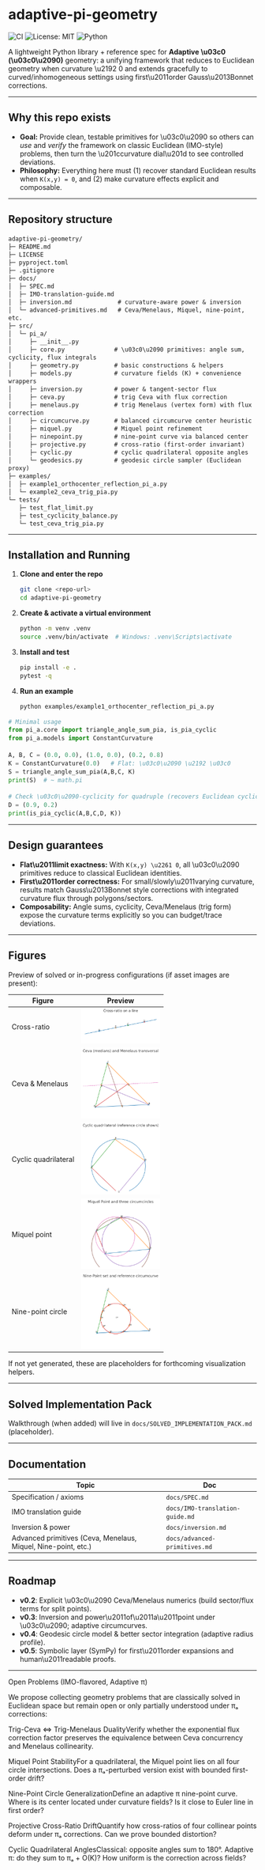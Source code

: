 # adaptive-pi-geometry

![CI](https://github.com/RDM3DC/Adaptive-PI/actions/workflows/ci.yml/badge.svg)
![License: MIT](https://img.shields.io/badge/License-MIT-yellow.svg)
![Python](https://img.shields.io/badge/python-3.10_|_3.11_|_3.12-blue)

A lightweight Python library + reference spec for **Adaptive \u03c0 (\u03c0\u2090)** geometry: a unifying framework that reduces to Euclidean geometry when curvature \u2192 0 and extends gracefully to curved/inhomogeneous settings using first\u2011order Gauss\u2013Bonnet corrections.

---

## Why this repo exists

* **Goal:** Provide clean, testable primitives for \u03c0\u2090 so others can *use* and *verify* the framework on classic Euclidean (IMO-style) problems, then turn the \u201ccurvature dial\u201d to see controlled deviations.
* **Philosophy:** Everything here must (1) recover standard Euclidean results when `K(x,y) = 0`, and (2) make curvature effects explicit and composable.

---

## Repository structure

```
adaptive-pi-geometry/
├─ README.md
├─ LICENSE
├─ pyproject.toml
├─ .gitignore
├─ docs/
│  ├─ SPEC.md
│  ├─ IMO-translation-guide.md
│  ├─ inversion.md             # curvature-aware power & inversion
│  └─ advanced-primitives.md   # Ceva/Menelaus, Miquel, nine-point, etc.
├─ src/
│  └─ pi_a/
│     ├─ __init__.py
│     ├─ core.py              # \u03c0\u2090 primitives: angle sum, cyclicity, flux integrals
│     ├─ geometry.py          # basic constructions & helpers
│     ├─ models.py            # curvature fields (K) + convenience wrappers
│     ├─ inversion.py         # power & tangent-sector flux
│     ├─ ceva.py              # trig Ceva with flux correction
│     ├─ menelaus.py          # trig Menelaus (vertex form) with flux correction
│     ├─ circumcurve.py       # balanced circumcurve center heuristic
│     ├─ miquel.py            # Miquel point refinement
│     ├─ ninepoint.py         # nine-point curve via balanced center
│     ├─ projective.py        # cross-ratio (first-order invariant)
│     ├─ cyclic.py            # cyclic quadrilateral opposite angles
│     └─ geodesics.py         # geodesic circle sampler (Euclidean proxy)
├─ examples/
│  ├─ example1_orthocenter_reflection_pi_a.py
│  └─ example2_ceva_trig_pia.py
└─ tests/
   ├─ test_flat_limit.py
   ├─ test_cyclicity_balance.py
   └─ test_ceva_trig_pia.py
```

---

## Installation and Running

1. **Clone and enter the repo**

   ```bash
   git clone <repo-url>
   cd adaptive-pi-geometry
   ```

2. **Create & activate a virtual environment**

   ```bash
   python -m venv .venv
   source .venv/bin/activate  # Windows: .venv\Scripts\activate
   ```

3. **Install and test**

   ```bash
   pip install -e .
   pytest -q
   ```

4. **Run an example**

   ```bash
   python examples/example1_orthocenter_reflection_pi_a.py
   ```

```python
# Minimal usage
from pi_a.core import triangle_angle_sum_pia, is_pia_cyclic
from pi_a.models import ConstantCurvature

A, B, C = (0.0, 0.0), (1.0, 0.0), (0.2, 0.8)
K = ConstantCurvature(0.0)   # Flat: \u03c0\u2090 \u2192 \u03c0
S = triangle_angle_sum_pia(A,B,C, K)
print(S)  # ~ math.pi

# Check \u03c0\u2090-cyclicity for quadruple (recovers Euclidean cyclic test when K=0)
D = (0.9, 0.2)
print(is_pia_cyclic(A,B,C,D, K))
```

---

## Design guarantees

* **Flat\u2011limit exactness:** With `K(x,y) \u2261 0`, all \u03c0\u2090 primitives reduce to classical Euclidean identities.
* **First\u2011order correctness:** For small/slowly\u2011varying curvature, results match Gauss\u2013Bonnet style corrections with integrated curvature flux through polygons/sectors.
* **Composability:** Angle sums, cyclicity, Ceva/Menelaus (trig form) expose the curvature terms explicitly so you can budget/trace deviations.

---

## Figures

Preview of solved or in-progress configurations (if asset images are present):

| Figure | Preview |
| --- | --- |
| Cross-ratio | <a href="cross_ratio.png"><img src="cross_ratio.png" width="160"/></a> |
| Ceva & Menelaus | <a href="ceva_menelaus.png"><img src="ceva_menelaus.png" width="160"/></a> |
| Cyclic quadrilateral | <a href="cyclic_quad.png"><img src="cyclic_quad.png" width="160"/></a> |
| Miquel point | <a href="miquel.png"><img src="miquel.png" width="160"/></a> |
| Nine-point circle | <a href="ninepoint.png"><img src="ninepoint.png" width="160"/></a> |

If not yet generated, these are placeholders for forthcoming visualization helpers.

---

## Solved Implementation Pack

Walkthrough (when added) will live in `docs/SOLVED_IMPLEMENTATION_PACK.md` (placeholder).

---

## Documentation

| Topic | Doc |
|-------|-----|
| Specification / axioms | `docs/SPEC.md` |
| IMO translation guide | `docs/IMO-translation-guide.md` |
| Inversion & power | `docs/inversion.md` |
| Advanced primitives (Ceva, Menelaus, Miquel, Nine-point, etc.) | `docs/advanced-primitives.md` |

---

## Roadmap

* **v0.2**: Explicit \u03c0\u2090 Ceva/Menelaus numerics (build sector/flux terms for split points).
* **v0.3**: Inversion and power\u2011of\u2011a\u2011point under \u03c0\u2090; adaptive circumcurves.
* **v0.4**: Geodesic circle model & better sector integration (adaptive radius profile).
* **v0.5**: Symbolic layer (SymPy) for first\u2011order expansions and human\u2011readable proofs.

---

Open Problems (IMO-flavored, Adaptive π)

We propose collecting geometry problems that are classically solved in Euclidean space but remain open or only partially understood under πₐ corrections:

Trig-Ceva ⇔ Trig-Menelaus DualityVerify whether the exponential flux correction factor preserves the equivalence between Ceva concurrency and Menelaus collinearity.

Miquel Point StabilityFor a quadrilateral, the Miquel point lies on all four circle intersections. Does a πₐ-perturbed version exist with bounded first-order drift?

Nine-Point Circle GeneralizationDefine an adaptive π nine-point curve. Where is its center located under curvature fields? Is it close to Euler line in first order?

Projective Cross-Ratio DriftQuantify how cross-ratios of four collinear points deform under πₐ corrections. Can we prove bounded distortion?

Cyclic Quadrilateral AnglesClassical: opposite angles sum to 180°. Adaptive π: do they sum to πₐ + O(K)? How uniform is the correction across fields?
